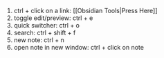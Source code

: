 1.  ctrl + click on a link: [[Obsidian Tools|Press Here]]
2. toggle edit/preview: ctrl + e
3. quick switcher: ctrl + o
4. search: ctrl + shift + f
5. new note: ctrl + n
6.  open note in new window: ctrl + click on note